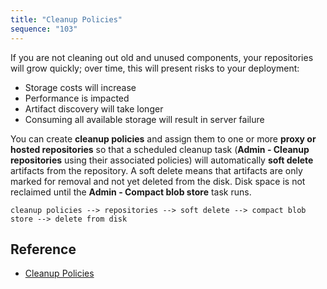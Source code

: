 ```yaml
---
title: "Cleanup Policies"
sequence: "103"
---
```


If you are not cleaning out old and unused components, your repositories will grow quickly;
over time, this will present risks to your deployment:

- Storage costs will increase
- Performance is impacted
- Artifact discovery will take longer
- Consuming all available storage will result in server failure

You can create **cleanup policies** and assign them to one or more **proxy or hosted repositories**
so that a scheduled cleanup task (**Admin - Cleanup repositories** using their associated policies)
will automatically **soft delete** artifacts from the repository.
A soft delete means that artifacts are only marked for removal and not yet deleted from the disk.
Disk space is not reclaimed until the **Admin - Compact blob store** task runs.

```text
cleanup policies --> repositories --> soft delete --> compact blob store --> delete from disk
```

## Reference

- [Cleanup Policies](https://help.sonatype.com/repomanager3/nexus-repository-administration/repository-management/cleanup-policies)
